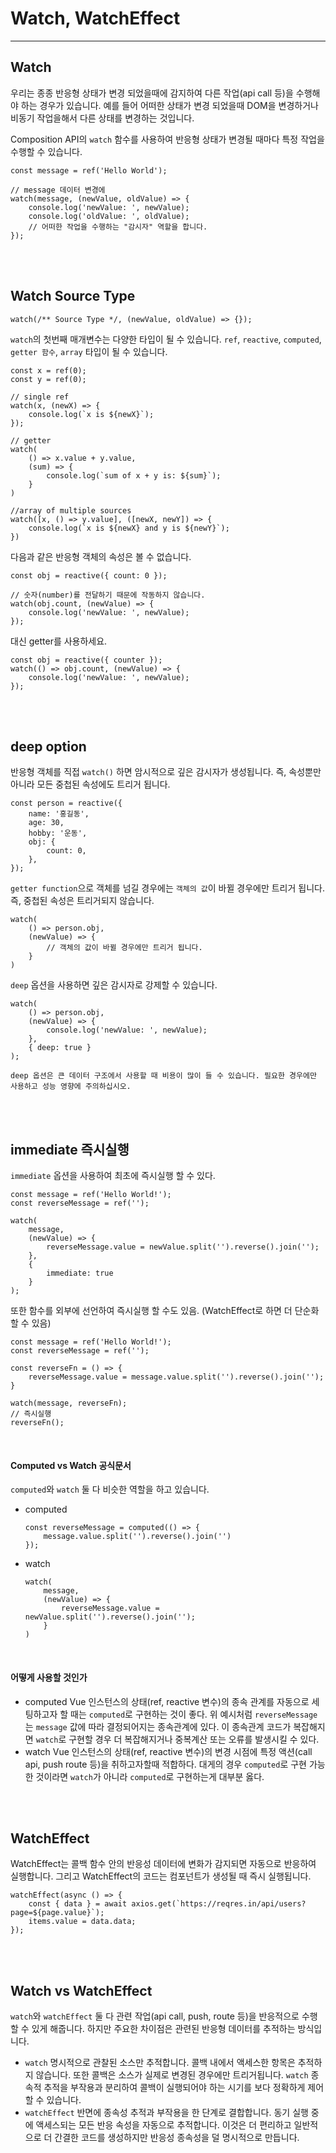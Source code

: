 # Watch, WatchEffect
<hr>


## Watch
우리는 종종 반응형 상태가 변경 되었을때에 감지하여 다른 작업(api call 등)을 수행해야 하는 경우가 있습니다. 예를 들어 어떠한 상태가 변경 되었을때 DOM을 변경하거나 비동기 작업을해서 다른 상태를 변경하는 것입니다.

Composition API의 `watch` 함수를 사용하여 반응형 상태가 변경될 때마다 특정 작업을 수행할 수 있습니다.

```
const message = ref('Hello World');

// message 데이터 변경에
watch(message, (newValue, oldValue) => {
    console.log('newValue: ', newValue);
    console.log('oldValue: ', oldValue);
    // 어떠한 작업을 수행하는 "감시자" 역할을 합니다.
});
```


<br><br>


##  Watch Source Type

```
watch(/** Source Type */, (newValue, oldValue) => {});
```

`watch`의 첫번째 매개변수는 다양한 타입이 될 수 있습니다. `ref`, `reactive`, `computed`, `getter 함수`, `array` 타입이 될 수 있습니다.

```
const x = ref(0);
const y = ref(0);

// single ref
watch(x, (newX) => {
    console.log(`x is ${newX}`);
});

// getter
watch(
    () => x.value + y.value,
    (sum) => {
        console.log(`sum of x + y is: ${sum}`);
    }
)

//array of multiple sources
watch([x, () => y.value], ([newX, newY]) => {
    console.log(`x is ${newX} and y is ${newY}`);
})
```

다음과 같은 반응형 객체의 속성은 볼 수 없습니다.

```
const obj = reactive({ count: 0 });

// 숫자(number)를 전달하기 때문에 작동하지 않습니다.
watch(obj.count, (newValue) => {
    console.log('newValue: ', newValue);
});
```

대신 getter를 사용하세요.

```
const obj = reactive({ counter });
watch(() => obj.count, (newValue) => {
    console.log('newValue: ', newValue);
});
```


<br><br>


##  deep option
반응형 객체를 직접 `watch()` 하면 암시적으로 깊은 감시자가 생성됩니다. 즉, 속성뿐만 아니라 모든 중첩된 속성에도 트리거 됩니다.

```
const person = reactive({
    name: '홍길동',
    age: 30,
    hobby: '운동',
    obj: {
        count: 0,
    },
});
```

`getter function`으로 객체를 넘길 경우에는 `객체의 값`이 바뀔 경우에만 트리거 됩니다. 즉, 중첩된 속성은 트리거되지 않습니다.

```
watch(
    () => person.obj, 
    (newValue) => {
        // 객체의 값이 바뀔 경우에만 트리거 됩니다.
    }
)
```

`deep` 옵션을 사용하면 깊은 감시자로 강제할 수 있습니다.

```
watch(
    () => person.obj,
    (newValue) => {
        console.log('newValue: ', newValue);
    },
    { deep: true }
);
```

```
deep 옵션은 큰 데이터 구조에서 사용할 때 비용이 많이 들 수 있습니다. 필요한 경우에만 사용하고 성능 영향에 주의하십시오.
```


<br><br>


## immediate 즉시실행
`immediate` 옵션을 사용하여 최초에 즉시실행 할 수 있다.

```
const message = ref('Hello World!');
const reverseMessage = ref('');

watch(
    message,
    (newValue) => {
        reverseMessage.value = newValue.split('').reverse().join('');
    },
    {
        immediate: true
    }
);
```

또한 함수를 외부에 선언하여 즉시실행 할 수도 있음. (WatchEffect로 하면 더 단순화 할 수 있음)

```
const message = ref('Hello World!');
const reverseMessage = ref('');

const reverseFn = () => {
    reverseMessage.value = message.value.split('').reverse().join('');
}

watch(message, reverseFn);
// 즉시실행
reverseFn();
```


<br>

#### Computed vs Watch 공식문서
`computed`와 `watch` 둘 다 비슷한 역할을 하고 있습니다.

- computed
    ```
    const reverseMessage = computed(() => {
        message.value.split('').reverse().join('')
    });
    ```
- watch
    ```
    watch(
        message,
        (newValue) => {
            reverseMessage.value = newValue.split('').reverse().join('');
        }
    )
    ```

<br>

#### 어떻게 사용할 것인가
- computed
    Vue 인스턴스의 상태(ref, reactive 변수)의 종속 관계를 자동으로 세팅하고자 할 때는 `computed`로 구현하는 것이 좋다.
    위 예시처럼 `reverseMessage`는 `message` 값에 따라 결정되어지는 종속관계에 있다. 이 종속관계 코드가 복잡해지면 `watch`로 구현할 경우 더 복잡해지거나 중복계산 또는 오류를 발생시킬 수 있다.
- watch
    Vue 인스턴스의 상태(ref, reactive 변수)의 변경 시점에 특정 액션(call api, push route 등)을 취하고자할때 적합하다.
    대게의 경우 `computed`로 구현 가능한 것이라면 `watch`가 아니라 `computed`로 구현하는게 대부분 옳다.

<br><br>

## WatchEffect
WatchEffect는 콜백 함수 안의 반응성 데이터에 변화가 감지되면 자동으로 반응하여 실행합니다. 그리고 WatchEffect의 코드는 컴포넌트가 생성될 때 즉시 실행됩니다.

```
watchEffect(async () => {
    const { data } = await axios.get(`https://reqres.in/api/users?page=${page.value}`);
    items.value = data.data;
});
```


<br><br>

## Watch vs WatchEffect
`watch`와 `watchEffect` 둘 다 관련 작업(api call, push, route 등)을 반응적으로 수행할 수 있게 해줍니다. 하지만 주요한 차이점은 관련된 반응형 데이터를 추적하는 방식입니다.

- `watch` 명시적으로 관찰된 소스만 추적합니다. 콜백 내에서 액세스한 항목은 추적하지 않습니다. 또한 콜백은 소스가 실제로 변경된 경우에만 트리거됩니다. `watch` 종속적 추적을 부작용과 분리하여 콜백이 실행되어야 하는 시기를 보다 정확하게 제어할 수 있습니다.
- `watchEffect` 반면에 종속성 추적과 부작용을 한 단계로 결합합니다. 동기 실행 중에 액세스되는 모든 반응 속성을 자동으로 추적합니다. 이것은 더 편리하고 일반적으로 더 간결한 코드를 생성하지만 반응성 종속성을 덜 명시적으로 만듭니다.

